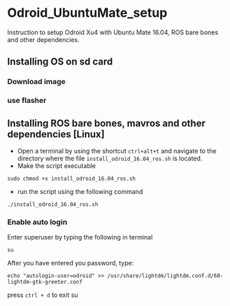 # Odroid_UbuntuMate_setup
Instruction to setup Odroid Xu4 with Ubuntu Mate 16.04, ROS bare bones and other dependencies.

## Installing OS on sd card
### Download image
### use flasher

## Installing ROS bare bones, mavros and other dependencies [Linux]
* Open a terminal by using the shortcut ``` ctrl+alt+t ``` and navigate to the directory where the file ``` install_odroid_16.04_ros.sh ``` is located.
* Make the script executable 
```
sudo chmod +x install_odroid_16.04_ros.sh
```
* run the script using the following command
```
./install_odroid_16.04_ros.sh
```

### Enable auto login
Enter superuser by typing the following in terminal
```
su
```

After you have entered you password, type:
```
echo "autologin-user=odroid" >> /usr/share/lightdm/lightdm.conf.d/60-lightdm-gtk-greeter.conf
```

press ``` ctrl + d ``` to exit su
